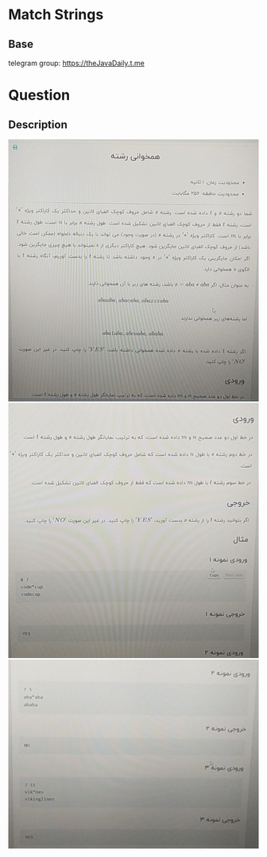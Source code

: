 # Match Strings
## Base
telegram group: https://theJavaDaily.t.me

# Question
## Description
![img1.png](Images%2Fimg1.png)
![img2.png](Images%2Fimg2.png)
![img3.png](Images%2Fimg3.png)